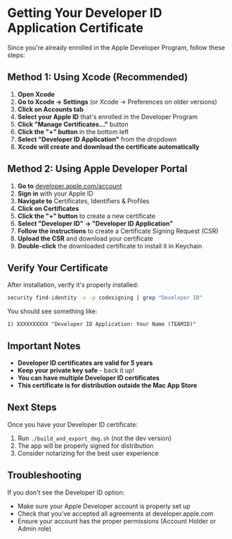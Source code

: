 # Getting Your Developer ID Application Certificate

Since you're already enrolled in the Apple Developer Program, follow these steps:

## Method 1: Using Xcode (Recommended)

1. **Open Xcode**
2. **Go to Xcode → Settings** (or Xcode → Preferences on older versions)
3. **Click on Accounts tab**
4. **Select your Apple ID** that's enrolled in the Developer Program
5. **Click "Manage Certificates..."** button
6. **Click the "+" button** in the bottom left
7. **Select "Developer ID Application"** from the dropdown
8. **Xcode will create and download the certificate automatically**

## Method 2: Using Apple Developer Portal

1. **Go to** [developer.apple.com/account](https://developer.apple.com/account)
2. **Sign in** with your Apple ID
3. **Navigate to** Certificates, Identifiers & Profiles
4. **Click on Certificates**
5. **Click the "+" button** to create a new certificate
6. **Select "Developer ID" → "Developer ID Application"**
7. **Follow the instructions** to create a Certificate Signing Request (CSR)
8. **Upload the CSR** and download your certificate
9. **Double-click** the downloaded certificate to install it in Keychain

## Verify Your Certificate

After installation, verify it's properly installed:

```bash
security find-identity -v -p codesigning | grep "Developer ID"
```

You should see something like:
```
1) XXXXXXXXXX "Developer ID Application: Your Name (TEAMID)"
```

## Important Notes

- **Developer ID certificates are valid for 5 years**
- **Keep your private key safe** - back it up!
- **You can have multiple Developer ID certificates**
- **This certificate is for distribution outside the Mac App Store**

## Next Steps

Once you have your Developer ID certificate:
1. Run `./build_and_export_dmg.sh` (not the dev version)
2. The app will be properly signed for distribution
3. Consider notarizing for the best user experience

## Troubleshooting

If you don't see the Developer ID option:
- Make sure your Apple Developer account is properly set up
- Check that you've accepted all agreements at developer.apple.com
- Ensure your account has the proper permissions (Account Holder or Admin role)